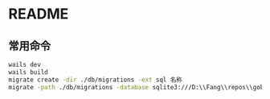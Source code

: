 # README

## 常用命令

```bash
wails dev
wails build
migrate create -dir ./db/migrations -ext sql 名称
migrate -path ./db/migrations -database sqlite3:///D:\\Fang\\repos\\gobook\\gobook_data\\books.db up
```
